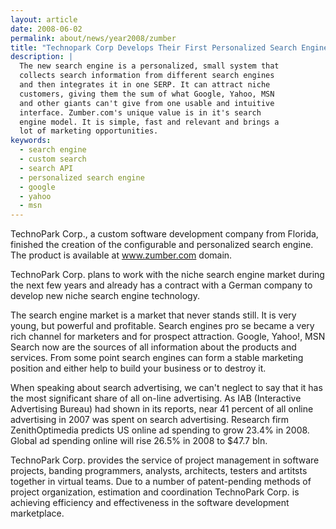 ```yaml
---
layout: article
date: 2008-06-02
permalink: about/news/year2008/zumber
title: "Technopark Corp Develops Their First Personalized Search Engine For A Niche Market"
description: |
  The new search engine is a personalized, small system that
  collects search information from different search engines
  and then integrates it in one SERP. It can attract niche
  customers, giving them the sum of what Google, Yahoo, MSN
  and other giants can't give from one usable and intuitive
  interface. Zumber.com's unique value is in it's search
  engine model. It is simple, fast and relevant and brings a
  lot of marketing opportunities.
keywords:
  - search engine
  - custom search
  - search API
  - personalized search engine
  - google
  - yahoo
  - msn
---
```


TechnoPark Corp., a custom software development company from Florida, finished the creation of the 
configurable and personalized search engine. The product is available at www.zumber.com domain.

TechnoPark Corp. plans to work with the niche search engine market during the next few years and 
already has a contract with a German company to develop new niche search engine technology.

The search engine market is a market that never stands still. It is very young, but powerful and 
profitable. Search engines pro se became a very rich channel for marketers and for prospect 
attraction. Google, Yahoo!, MSN Search now are the sources of all information about the products and 
services. From some point search engines can form a stable marketing position and either help to 
build your business or to destroy it.

When speaking about search advertising, we can't neglect to say that it has the most significant 
share of all on-line advertising. As IAB (Interactive Advertising Bureau) had shown in its reports, 
near 41 percent of all online advertising in 2007 was spent on search advertising. Research firm 
ZenithOptimedia predicts US online ad spending to grow 23.4% in 2008. Global ad spending online will 
rise 26.5% in 2008 to $47.7 bln.

TechnoPark Corp. provides the service of project management in software projects, banding 
programmers, analysts, architects, testers and artitsts together in virtual teams. Due to a number 
of patent-pending methods of project organization, estimation and coordination TechnoPark Corp. is 
achieving efficiency and effectiveness in the software development marketplace.

